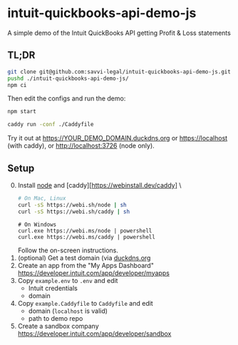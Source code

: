 # intuit-quickbooks-api-demo-js

A simple demo of the Intuit QuickBooks API getting Profit &amp; Loss statements

## TL;DR

```bash
git clone git@github.com:savvi-legal/intuit-quickbooks-api-demo-js.git
pushd ./intuit-quickbooks-api-demo-js/
npm ci
```

Then edit the configs and run the demo:

```sh
npm start
```

```sh
caddy run -conf ./Caddyfile
```

Try it out at <https://YOUR_DEMO_DOMAIN.duckdns.org> or <https://localhost> (with caddy), or <http://localhost:3726> (node only).

## Setup

0. Install [node](https://webinstall.dev/node) and [caddy][https://webinstall.dev/caddy] \
    ```sh
    # On Mac, Linux
    curl -sS https://webi.sh/node | sh
    curl -sS https://webi.sh/caddy | sh
    ```
    ```pwsh
    # On Windows
    curl.exe https://webi.ms/node | powershell
    curl.exe https://webi.ms/caddy | powershell
    ```
    Follow the on-screen instructions.
1. (optional) Get a test domain (via [duckdns.org](https://duckdns.org)
2. Create an app from the "My Apps Dashboard" \
   https://developer.intuit.com/app/developer/myapps
3. Copy `example.env` to `.env` and edit
    - Intuit credentials
    - domain
4. Copy `example.Caddyfile` to `Caddyfile` and edit
    - domain (`localhost` is valid)
    - path to demo repo
5. Create a sandbox company \
   https://developer.intuit.com/app/developer/sandbox
